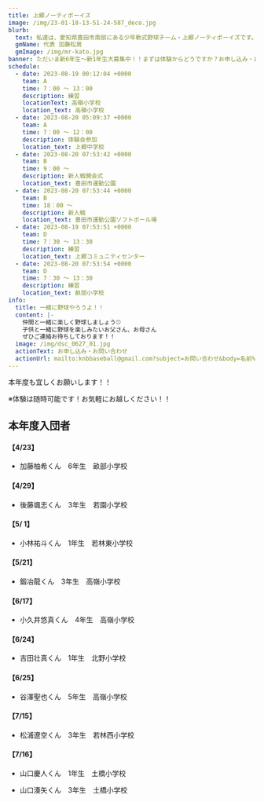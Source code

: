 ```yaml
---
title: 上郷ノーティボーイズ
image: /img/23-01-18-13-51-24-587_deco.jpg
blurb:
  text: 私達は、愛知県豊田市南部にある少年軟式野球チーム・上郷ノーティボーイズです。野球を愛する少年・少女達の夢を育み、軟式野球を正しく指導し、体力向上と礼儀を養成します。また、親友同士の友情と交歓の場を与え、規則正しい明朗な少年・少女を育成することを目的としています。
  gmName: 代表 加藤松男
  gmImage: /img/mr-kato.jpg
banner: ただいま新6年生～新1年生大募集中！！まずは体験からどうですか？お申し込み・お問い合わせはお気軽にどうぞ！！
schedule:
  - date: 2023-08-19 00:12:04 +0000
    team: A
    time: 7：00 ～ 13：00
    description: 練習
    locationText: 高嶺小学校
    location_text: 高嶺小学校
  - date: 2023-08-20 05:09:37 +0000
    team: A
    time: 7：00 ～ 12：00
    description: 体験会参加
    location_text: 上郷中学校
  - date: 2023-08-20 07:53:42 +0000
    team: B
    time: 9：00 ～
    description: 新人戦開会式
    location_text: 豊田市運動公園
  - date: 2023-08-20 07:53:44 +0000
    team: B
    time: 18：00 ～
    description: 新人戦
    location_text: 豊田市運動公園ソフトボール場
  - date: 2023-08-19 07:53:51 +0000
    team: D
    time: 7：30 ～ 13：30
    description: 練習
    location_text: 上郷コミュニティセンター
  - date: 2023-08-20 07:53:54 +0000
    team: D
    time: 7：30 ～ 13：30
    description: 練習
    location_text: 畝部小学校
info:
  title: 一緒に野球やろうよ！！
  content: |-
    仲間と一緒に楽しく野球しましょう⚾
    子供と一緒に野球を楽しみたいお父さん、お母さん
    ぜひご連絡お待ちしております！！
  image: /img/dsc_0627_01.jpg
  actionText: お申し込み・お問い合わせ
  actionUrl: mailto:knbbaseball@gmail.com?subject=お問い合わせ&body=名前%20%3A%0D%0Aふりがな%20%3A%0D%0A電話%20%3A%0D%0A学校名%20%3A%0D%0A学年%20%3A%0D%0Aお問い合せ内容%20%3A（例、体験・見学・入団希望）
---
```

本年度も宜しくお願いします！！


※体験は随時可能です！お気軽にお越しください！！

## 本年度入団者

#### 【4/23】

* 加藤柚希くん　6年生　畝部小学校

#### 【4/29】

* 後藤颯志くん　3年生　若園小学校

#### 【5/ 1】

* 小林祐斗くん　1年生　若林東小学校

#### 【5/21】

* 鍛冶龍くん　3年生　高嶺小学校

#### 【6/17】

* 小久井悠真くん　4年生　高嶺小学校

#### 【6/24】

* 吉田壮真くん　1年生　北野小学校

#### 【6/25】

* 谷澤聖也くん　5年生　高嶺小学校

#### 【7/15】

* 松浦遼空くん　3年生　若林西小学校

#### 【7/16】

* 山口慶人くん　1年生　土橋小学校

* 山口湊矢くん　3年生　土橋小学校